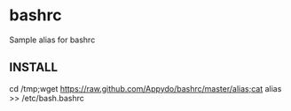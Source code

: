 bashrc
======

Sample alias for bashrc

INSTALL
-------

cd /tmp;wget https://raw.github.com/Appydo/bashrc/master/alias;cat alias >> /etc/bash.bashrc
